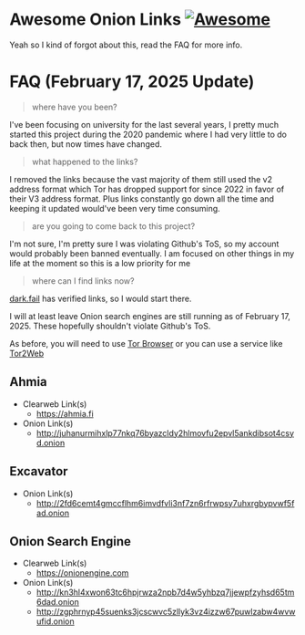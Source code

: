 # Awesome Onion Links [![Awesome](https://awesome.re/badge-flat.svg)](https://awesome.re)
Yeah so I kind of forgot about this, read the FAQ for more info.

# FAQ (February 17, 2025 Update)
>where have you been?

I've been focusing on university for the last several years, I pretty much started this project during the 2020 pandemic where I had very little to do back then, but now times have changed.

>what happened to the links?

I removed the links because the vast majority of them still used the v2 address format which Tor has dropped support for since 2022 in favor of their V3 address format. Plus links constantly go down all the time and keeping it updated would've been very time consuming.

>are you going to come back to this project?

I'm not sure, I'm pretty sure I was violating Github's ToS, so my account would probably been banned eventually. I am focused on other things in my life at the moment so this is a low priority for me

>where can I find links now?

[dark.fail](https://dark.fail) has verified links, so I would start there.

I will at least leave Onion search engines are still running as of February 17, 2025. These hopefully shouldn't violate Github's ToS.

As before, you will need to use [Tor Browser](https://torproject.org) or you can use a service like [Tor2Web](https://tor2web.nl)

## Ahmia
* Clearweb Link(s)
  * https://ahmia.fi
* Onion Link(s)
  * http://juhanurmihxlp77nkq76byazcldy2hlmovfu2epvl5ankdibsot4csyd.onion

## Excavator
  * Onion Link(s)
    * http://2fd6cemt4gmccflhm6imvdfvli3nf7zn6rfrwpsy7uhxrgbypvwf5fad.onion

## Onion Search Engine
  * Clearweb Link(s)
    * https://onionengine.com
  * Onion Link(s)
    * http://kn3hl4xwon63tc6hpjrwza2npb7d4w5yhbzq7jjewpfzyhsd65tm6dad.onion
    * http://zgphrnyp45suenks3jcscwvc5zllyk3vz4izzw67puwlzabw4wvwufid.onion
